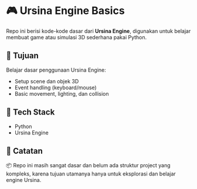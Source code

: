 # 🎮 Ursina Engine Basics

Repo ini berisi kode-kode dasar dari **Ursina Engine**, digunakan untuk belajar membuat game atau simulasi 3D sederhana pakai Python.

## 🧠 Tujuan
Belajar dasar penggunaan Ursina Engine:
- Setup scene dan objek 3D
- Event handling (keyboard/mouse)
- Basic movement, lighting, dan collision

## 🧱 Tech Stack
- Python
- Ursina Engine

## 📌 Catatan
📦 Repo ini masih sangat dasar dan belum ada struktur project yang kompleks, karena tujuan utamanya hanya untuk eksplorasi dan belajar engine Ursina.
